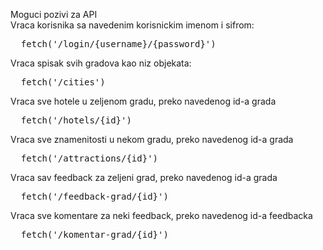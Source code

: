 Moguci pozivi za API<br>
Vraca korisnika sa navedenim korisnickim imenom i sifrom:
<pre>
  fetch('/login/{username}/{password}')
</pre>
Vraca spisak svih gradova kao niz objekata:
<pre>
  fetch('/cities')
</pre>
Vraca sve hotele u zeljenom gradu, preko navedenog id-a grada
<pre>
  fetch('/hotels/{id}')
</pre>
Vraca sve znamenitosti u nekom gradu, preko navedenog id-a grada
<pre>
  fetch('/attractions/{id}')
</pre>
Vraca sav feedback za zeljeni grad, preko navedenog id-a grada
<pre>
  fetch('/feedback-grad/{id}')
</pre>
Vraca sve komentare za neki feedback, preko navedenog id-a feedbacka
<pre>
  fetch('/komentar-grad/{id}')
</pre>